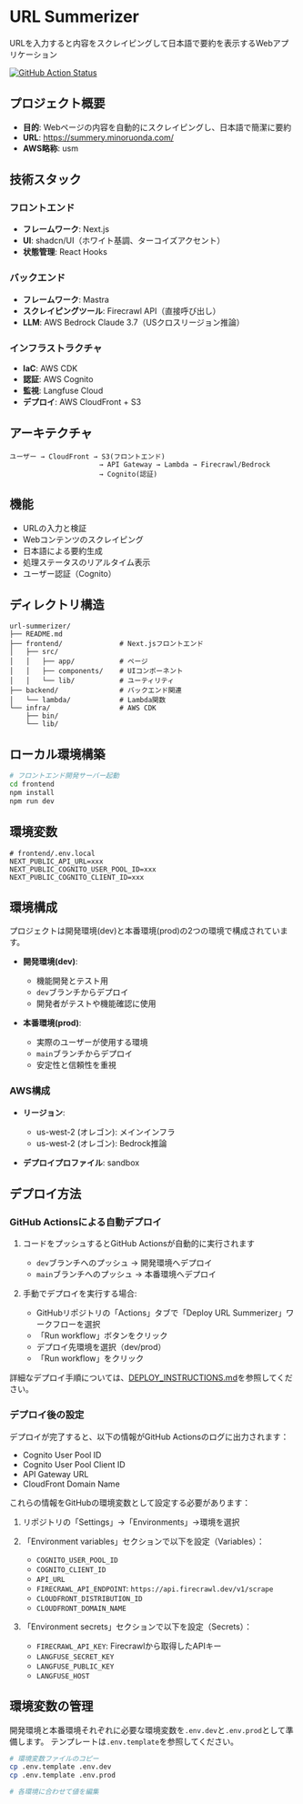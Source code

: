 # URL Summerizer

URLを入力すると内容をスクレイピングして日本語で要約を表示するWebアプリケーション

[![GitHub Action Status](https://github.com/ユーザー名/url-summerizer/workflows/Deploy%20URL%20Summerizer/badge.svg)](https://github.com/ユーザー名/url-summerizer/actions)

## プロジェクト概要

- **目的**: Webページの内容を自動的にスクレイピングし、日本語で簡潔に要約
- **URL**: https://summery.minoruonda.com/
- **AWS略称**: usm

## 技術スタック

### フロントエンド
- **フレームワーク**: Next.js
- **UI**: shadcn/UI（ホワイト基調、ターコイズアクセント）
- **状態管理**: React Hooks

### バックエンド
- **フレームワーク**: Mastra
- **スクレイピングツール**: Firecrawl API（直接呼び出し）
- **LLM**: AWS Bedrock Claude 3.7（USクロスリージョン推論）

### インフラストラクチャ
- **IaC**: AWS CDK
- **認証**: AWS Cognito
- **監視**: Langfuse Cloud
- **デプロイ**: AWS CloudFront + S3

## アーキテクチャ

```
ユーザー → CloudFront → S3(フロントエンド) 
                      → API Gateway → Lambda → Firecrawl/Bedrock
                      → Cognito(認証)
```

## 機能

- URLの入力と検証
- Webコンテンツのスクレイピング
- 日本語による要約生成
- 処理ステータスのリアルタイム表示
- ユーザー認証（Cognito）

## ディレクトリ構造

```
url-summerizer/
├── README.md
├── frontend/              # Next.jsフロントエンド
│   ├── src/
│   │   ├── app/           # ページ
│   │   ├── components/    # UIコンポーネント
│   │   └── lib/           # ユーティリティ
├── backend/               # バックエンド関連
│   └── lambda/            # Lambda関数
└── infra/                 # AWS CDK
    ├── bin/
    └── lib/
```

## ローカル環境構築

```bash
# フロントエンド開発サーバー起動
cd frontend
npm install
npm run dev
```

## 環境変数

```
# frontend/.env.local
NEXT_PUBLIC_API_URL=xxx
NEXT_PUBLIC_COGNITO_USER_POOL_ID=xxx
NEXT_PUBLIC_COGNITO_CLIENT_ID=xxx
```

## 環境構成

プロジェクトは開発環境(dev)と本番環境(prod)の2つの環境で構成されています。

- **開発環境(dev)**:
  - 機能開発とテスト用
  - `dev`ブランチからデプロイ
  - 開発者がテストや機能確認に使用

- **本番環境(prod)**:
  - 実際のユーザーが使用する環境
  - `main`ブランチからデプロイ
  - 安定性と信頼性を重視

### AWS構成

- **リージョン**: 
  - us-west-2 (オレゴン): メインインフラ
  - us-west-2 (オレゴン): Bedrock推論

- **デプロイプロファイル**: sandbox

## デプロイ方法

### GitHub Actionsによる自動デプロイ

1. コードをプッシュするとGitHub Actionsが自動的に実行されます
   - `dev`ブランチへのプッシュ → 開発環境へデプロイ
   - `main`ブランチへのプッシュ → 本番環境へデプロイ

2. 手動でデプロイを実行する場合:
   - GitHubリポジトリの「Actions」タブで「Deploy URL Summerizer」ワークフローを選択
   - 「Run workflow」ボタンをクリック
   - デプロイ先環境を選択（dev/prod）
   - 「Run workflow」をクリック

詳細なデプロイ手順については、[DEPLOY_INSTRUCTIONS.md](./DEPLOY_INSTRUCTIONS.md)を参照してください。

### デプロイ後の設定

デプロイが完了すると、以下の情報がGitHub Actionsのログに出力されます：

- Cognito User Pool ID
- Cognito User Pool Client ID
- API Gateway URL
- CloudFront Domain Name

これらの情報をGitHubの環境変数として設定する必要があります：

1. リポジトリの「Settings」→「Environments」→環境を選択
2. 「Environment variables」セクションで以下を設定（Variables）：
   - `COGNITO_USER_POOL_ID`
   - `COGNITO_CLIENT_ID`
   - `API_URL`
   - `FIRECRAWL_API_ENDPOINT`: `https://api.firecrawl.dev/v1/scrape`
   - `CLOUDFRONT_DISTRIBUTION_ID`
   - `CLOUDFRONT_DOMAIN_NAME`

3. 「Environment secrets」セクションで以下を設定（Secrets）：
   - `FIRECRAWL_API_KEY`: Firecrawlから取得したAPIキー
   - `LANGFUSE_SECRET_KEY`
   - `LANGFUSE_PUBLIC_KEY`
   - `LANGFUSE_HOST`

## 環境変数の管理

開発環境と本番環境それぞれに必要な環境変数を`.env.dev`と`.env.prod`として準備します。
テンプレートは`.env.template`を参照してください。

```bash
# 環境変数ファイルのコピー
cp .env.template .env.dev
cp .env.template .env.prod

# 各環境に合わせて値を編集
```
